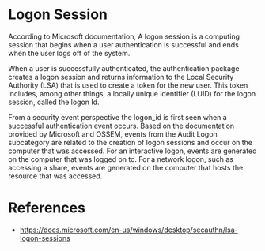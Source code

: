 # Logon Session

According to Microsoft documentation, A logon session is a computing session that begins when a user authentication is successful and ends when the user logs off of the system.

When a user is successfully authenticated, the authentication package creates a logon session and returns information to the Local Security Authority (LSA) that is used to create a token for the new user. This token includes, among other things, a locally unique identifier (LUID) for the logon session, called the logon Id.

From a security event perspective the logon_id is first seen when a successful authentication event occurs.
Based on the documentation provided by Microsoft and OSSEM, events from the Audit Logon subcategory are related to the creation of logon sessions and occur on the computer that was accessed. For an interactive logon, events are generated on the computer that was logged on to. For a network logon, such as accessing a share, events are generated on the computer that hosts the resource that was accessed.

# References

* https://docs.microsoft.com/en-us/windows/desktop/secauthn/lsa-logon-sessions